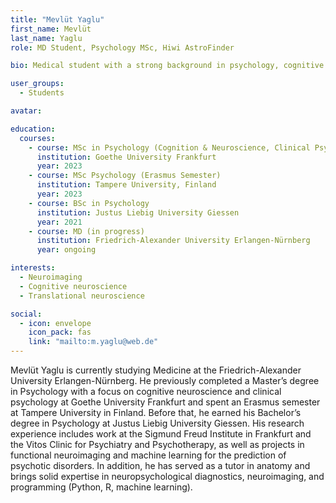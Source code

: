 ```yaml
---
title: "Mevlüt Yaglu"
first_name: Mevlüt
last_name: Yaglu
role: MD Student, Psychology MSc, Hiwi AstroFinder

bio: Medical student with a strong background in psychology, cognitive neuroscience, and clinical research, combining expertise in neuroimaging, machine learning, and translational psychiatry.

user_groups:
  - Students

avatar: 

education:
  courses:
    - course: MSc in Psychology (Cognition & Neuroscience, Clinical Psychology)
      institution: Goethe University Frankfurt
      year: 2023
    - course: MSc Psychology (Erasmus Semester)
      institution: Tampere University, Finland
      year: 2023
    - course: BSc in Psychology
      institution: Justus Liebig University Giessen
      year: 2021
    - course: MD (in progress)
      institution: Friedrich-Alexander University Erlangen-Nürnberg
      year: ongoing

interests:
  - Neuroimaging
  - Cognitive neuroscience
  - Translational neuroscience

social:
  - icon: envelope
    icon_pack: fas
    link: "mailto:m.yaglu@web.de"
---
```

Mevlüt Yaglu is currently studying Medicine at the Friedrich-Alexander University Erlangen-Nürnberg. He previously completed a Master’s degree in Psychology with a focus on cognitive neuroscience and clinical psychology at Goethe University Frankfurt and spent an Erasmus semester at Tampere University in Finland. Before that, he earned his Bachelor’s degree in Psychology at Justus Liebig University Giessen.
His research experience includes work at the Sigmund Freud Institute in Frankfurt and the Vitos Clinic for Psychiatry and Psychotherapy, as well as projects in functional neuroimaging and machine learning for the prediction of psychotic disorders. In addition, he has served as a tutor in anatomy and brings solid expertise in neuropsychological diagnostics, neuroimaging, and programming (Python, R, machine learning).
